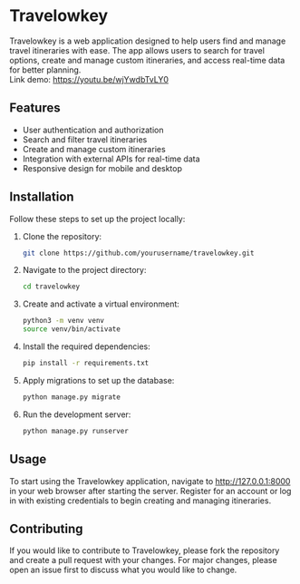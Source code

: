 # Travelowkey

Travelowkey is a web application designed to help users find and manage travel itineraries with ease. The app allows users to search for travel options, create and manage custom itineraries, and access real-time data for better planning. <br>
Link demo: https://youtu.be/wjYwdbTvLY0

## Features

- User authentication and authorization
- Search and filter travel itineraries
- Create and manage custom itineraries
- Integration with external APIs for real-time data
- Responsive design for mobile and desktop

## Installation

Follow these steps to set up the project locally:

1. Clone the repository:
    ```bash
   git clone https://github.com/yourusername/travelowkey.git

3. Navigate to the project directory:
    ```bash
   cd travelowkey

5. Create and activate a virtual environment:
    ```bash
   python3 -m venv venv
    source venv/bin/activate

7. Install the required dependencies:
    ```bash
   pip install -r requirements.txt

9. Apply migrations to set up the database:
    ```bash
   python manage.py migrate

11. Run the development server:
    ```bash
    python manage.py runserver

## Usage
To start using the Travelowkey application, navigate to http://127.0.0.1:8000 in your web browser after starting the server. Register for an account or log in with existing credentials to begin creating and managing itineraries.

## Contributing
If you would like to contribute to Travelowkey, please fork the repository and create a pull request with your changes. For major changes, please open an issue first to discuss what you would like to change.
